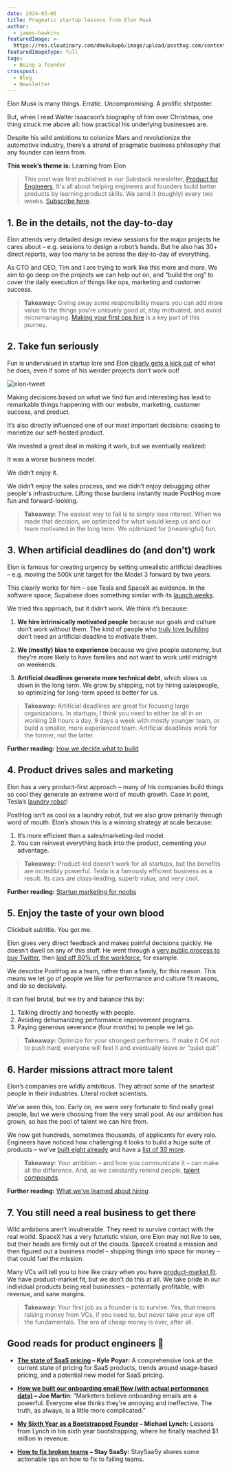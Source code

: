 ```yaml
---
date: 2024-03-05
title: Pragmatic startup lessons from Elon Musk
author:
  - james-hawkins
featuredImage: >-
  https://res.cloudinary.com/dmukukwp6/image/upload/posthog.com/contents/images/newsletter/beyond-10x-engineer/elon.jpg
featuredImageType: full
tags:
  - Being a founder
crosspost:
  - Blog
  - Newsletter
---
```


Elon Musk is many things. Erratic. Uncompromising. A prolific shitposter.

But, when I read Walter Isaacson’s biography of him over Christmas, one thing struck me above all: how practical his underlying businesses are.

Despite his wild ambitions to colonize Mars and revolutionize the automotive industry, there’s a strand of pragmatic business philosophy that any founder can learn from.

**This week’s theme is:** Learning from Elon

> This post was first published in our Substack newsletter, [Product for Engineers](https://newsletter.posthog.com/). It's all about helping engineers and founders build better products by learning product skills. We send it (roughly) every two weeks. [Subscribe here](https://newsletter.posthog.com/subscribe).

## 1. Be in the details, not the day-to-day
Elon attends very detailed design review sessions for the major projects he cares about – e.g. sessions to design a robot’s hands. But he also has 30+ direct reports, way too many to be across the day-to-day of everything.

As CTO and CEO, Tim and I are trying to work like this more and more. We aim to go deep on the projects we can help out on, and “build the org” to cover the daily execution of things like ops, marketing and customer success.

> **Takeaway:** Giving away some responsibility means you can add more value to the things you’re uniquely good at, stay motivated, and avoid micromanaging. [Making your first ops hire](/founders/first-ops-hire) is a key part of this journey.

## 2. Take fun seriously

Fun is undervalued in startup lore and Elon [clearly gets a kick out](https://www.youtube.com/watch?v=rWdavYiwh0I) of what he does, even if some of his weirder projects don’t work out!

![elon-tweet](https://res.cloudinary.com/dmukukwp6/image/upload/v1710055416/posthog.com/contents/images/newsletter/beyond-10x-engineer/elon-tweet.png)

Making decisions based on what we find fun and interesting has lead to remarkable things happening with our website, marketing, customer success, and product.

It’s also directly influenced one of our most important decisions: ceasing to monetize our self-hosted product.

We invested a great deal in making it work, but we eventually realized:

It was a worse business model.

We didn’t enjoy it.

We didn’t enjoy the sales process, and we didn’t enjoy debugging other people's infrastructure. Lifting those burdens instantly made PostHog more fun and forward-looking.

> **Takeaway:** The easiest way to fail is to simply lose interest. When we made that decision, we optimized for what would keep us and our team motivated in the long term. We optimized for (meaningful) fun.

## 3. When artificial deadlines do (and don’t) work

Elon is famous for creating urgency by setting unrealistic artificial deadlines – e.g. moving the 500k unit target for the Model 3 forward by two years.

This clearly works for him – see Tesla and SpaceX as evidence. In the software space, Supabase does something similar with its [launch weeks](https://supabase.com/blog/supabase-how-we-launch).

We tried this approach, but it didn’t work. We think it’s because:

1. **We hire intrinsically motivated people** because our goals and culture don’t work without them. The kind of people who [truly love building](https://newsletter.posthog.com/i/141291244/a-genuine-love-for-building) don’t need an artificial deadline to motivate them.

2. **We (mostly) bias to experience** because we give people autonomy, but they’re more likely to have families and not want to work until midnight on weekends.

3. **Artificial deadlines generate more technical debt**, which slows us down in the long term. We grow by shipping, not by hiring salespeople, so optimizing for long-term speed is better for us.

> **Takeaway:** Artificial deadlines are great for focusing large organizations. In startups, I think you need to either be all in on working 28 hours a day, 9 days a week with mostly younger team, or build a smaller, more experienced team. Artificial deadlines work for the former, not the latter.

**Further reading:** [How we decide what to build](https://newsletter.posthog.com/p/how-we-decide-what-to-build)

## 4. Product drives sales and marketing

Elon has a very product-first approach – many of his companies build things so cool they generate an extreme word of mouth growth. Case in point, Tesla’s [laundry robot](https://twitter.com/elonmusk/status/1746964887949934958)!

PostHog isn’t as cool as a laundry robot, but we also grow primarily through word of mouth. Elon’s shown this is a winning strategy at scale because:

1. It’s more efficient than a sales/marketing-led model.
2. You can reinvest everything back into the product, cementing your advantage.

> **Takeaway:** Product-led doesn’t work for all startups, but the benefits are incredibly powerful. Tesla is a famously efficient business as a result. Its cars are class-leading, superb value, and very cool.

**Further reading:** [Startup marketing for noobs](https://newsletter.posthog.com/p/startup-marketing-for-noobs-by-noobs)

## 5. Enjoy the taste of your own blood

Clickbait subtitle. You got me.

Elon gives very direct feedback and makes painful decisions quickly. He doesn’t dwell on any of this stuff. He went through a [very public process to buy Twitter](https://www.nbcnews.com/business/business-news/twitter-elon-musk-timeline-what-happened-so-far-rcna57532), then [laid off 80% of the workforce](https://www.cnn.com/2023/04/12/tech/elon-musk-bbc-interview-twitter-intl-hnk/index.html), for example.

We describe PostHog as a team, rather than a family, for this reason. This means we let go of people we like for performance and culture fit reasons, and do so decisively.

It can feel brutal, but we try and balance this by:

1. Talking directly and honestly with people.
2. Avoiding dehumanizing performance improvement programs.
3. Paying generous severance (four months) to people we let go.

> **Takeaway:** Optimize for your strongest performers. If make it OK not to push hard, everyone will feel it and eventually leave or “quiet quit”.

## 6. Harder missions attract more talent
Elon’s companies are wildly ambitious. They attract some of the smartest people in their industries. Literal rocket scientists.

We’ve seen this, too. Early on, we were very fortunate to find really great people, but we were choosing from the very small pool. As our ambition has grown, so has the pool of talent we can hire from.

We now get hundreds, sometimes thousands, of applicants for every role. Engineers have noticed how challenging it looks to build a huge suite of products – we've [built eight already](https://posthog.com/) and have a [list of 30 more](https://newsletter.posthog.com/i/140404838/map-everything-your-users-want).

> **Takeaway:** Your ambition – and how you communicate it – can make all the difference. And, as we constantly remind people, [talent compounds](/handbook/values#6-talent-compounds).

**Further reading:** [What we’ve learned about hiring](https://newsletter.posthog.com/p/everything-weve-learned-about-hiring)

## 7. You still need a real business to get there

Wild ambitions aren’t invulnerable. They need to survive contact with the real world. SpaceX has a very futuristic vision, one Elon may not live to see, but their heads are firmly out of the clouds. SpaceX created a mission and then figured out a business model – shipping things into space for money – that could fuel the mission.

Many VCs will tell you to hire like crazy when you have [product-market fit](/founders/product-market-fit-game). We have product-market fit, but we don’t do this at all. We take pride in our individual products being real businesses – potentially profitable, with revenue, and sane margins.

> **Takeaway:** Your first job as a founder is to survive. Yes, that means raising money from VCs, if you need to, but never take your eye off the fundamentals. The era of cheap money is over, after all.

## Good reads for product engineers 📖

- **[The state of SaaS pricing](https://www.growthunhinged.com/p/the-state-of-usage-based-pricing) – Kyle Poyar:** A comprehensive look at the current state of pricing for SaaS products, trends around usage-based pricing, and a potential new model for SaaS pricing.

- **[How we built our onboarding email flow (with actual performance data)](/blog/how-we-built-email-onboarding) – Joe Martin**: ”Marketers believe onboarding emails are a powerful. Everyone else thinks they're annoying and ineffective. The truth, as always, is a little more complicated.”

- **[My Sixth Year as a Bootstrapped Founder](https://mtlynch.io/solo-developer-year-6/) – Michael Lynch:** Lessons from Lynch in his sixth year bootstrapping, where he finally reached $1 million in revenue.

- **[How to fix broken teams](https://blog.staysaasy.com/p/how-to-fix-broken-teams) – Stay SaaSy:** StaySaaSy shares some actionable tips on how to fix to failing teams.

<NewsletterForm />
